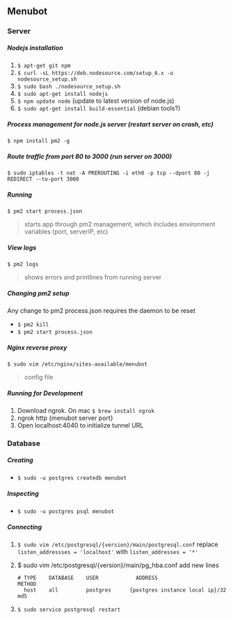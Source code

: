 ## Menubot

### Server

##### Nodejs installation
1. `$ apt-get git npm`
2. `$ curl -sL https://deb.nodesource.com/setup_6.x -o nodesource_setup.sh`
3. `$ sudo bash ./nodesource_setup.sh`
4. `$ sudo apt-get install nodejs`
5. `$ npm update node` (update to latest version of node.js)
5. `$ sudo apt-get install build-essential` (debian tools?)

##### Process management for node.js server (restart server on crash, etc)
`$ npm install pm2 -g` 

##### Route traffic from port 80 to 3000 (run server on 3000)
`$ sudo iptables -t nat -A PREROUTING -i eth0 -p tcp --dport 80 -j REDIRECT --to-port 3000`

##### Running
`$ pm2 start process.json`
> starts app through pm2 management, which includes environment variables (port, serverIP, etc)

##### View logs
`$ pm2 logs`
> shows errors and printlines from running server

##### Changing pm2 setup
Any change to pm2 process.json requires the daemon to be reset

* `$ pm2 kill`
* `$ pm2 start process.json`

##### Nginx reverse proxy
`$ sudo vim /etc/nginx/sites-available/menubot`
> config file

##### Running for Development
1. Download ngrok. On mac `$ brew install ngrok`
2. ngrok http {menubot server port}
3. Open localhost:4040 to initialize tunnel URL

### Database

##### Creating
* `$ sudo -u postgres createdb menubot`

##### Inspecting
* `$ sudo -u postgres psql menubot`

##### Connecting
1. `$ sudo vim /etc/postgresql/{version}/main/postgresql.conf`
    replace `listen_addressses = 'localhost'` with `listen_addresses = '*'`

2. $ sudo vim /etc/postgresql/{version}/main/pg_hba.conf
    add new lines
    ```
    # TYPE    DATABASE    USER            ADDRESS                           METHOD
      host    all         postgres      {postgres instance local ip}/32     md5
    ```

3. `$ sudo service postgresql restart`